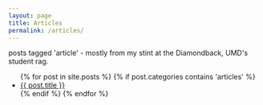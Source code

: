 ```yaml
---
layout: page
title: Articles
permalink: /articles/
---
```


posts tagged 'article' - mostly from my stint at the Diamondback, UMD's student rag. 


<ul class="post-list">
{% for post in site.posts %}
  {% if post.categories contains 'articles' %}
  <li><a href="{{ post.url }}">{{ post.title }}</a></li>
  {% endif %}
{% endfor %}
</ul>